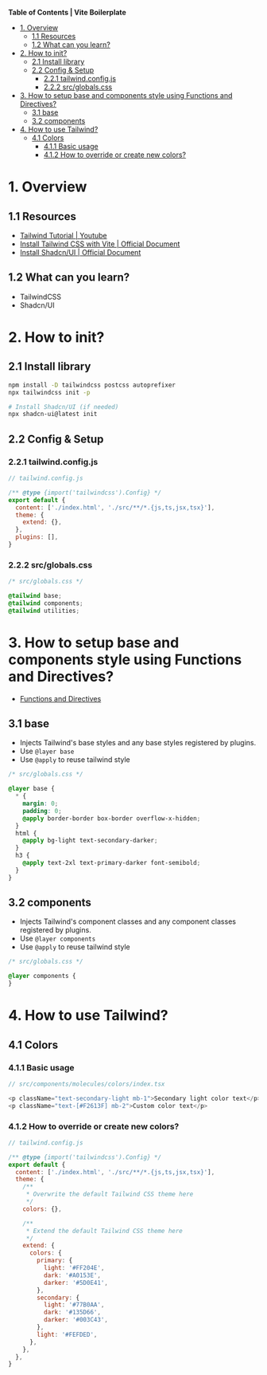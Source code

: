 **Table of Contents | Vite Boilerplate**

- [1. Overview](#1-overview)
  - [1.1 Resources](#11-resources)
  - [1.2 What can you learn?](#12-what-can-you-learn)
- [2. How to init?](#2-how-to-init)
  - [2.1 Install library](#21-install-library)
  - [2.2 Config \& Setup](#22-config--setup)
    - [2.2.1 tailwind.config.js](#221-tailwindconfigjs)
    - [2.2.2 src/globals.css](#222-srcglobalscss)
- [3. How to setup base and components style using Functions and Directives?](#3-how-to-setup-base-and-components-style-using-functions-and-directives)
  - [3.1 base](#31-base)
  - [3.2 components](#32-components)
- [4. How to use Tailwind?](#4-how-to-use-tailwind)
  - [4.1 Colors](#41-colors)
    - [4.1.1 Basic usage](#411-basic-usage)
    - [4.1.2 How to override or create new colors?](#412-how-to-override-or-create-new-colors)

# 1. Overview

## 1.1 Resources

- [Tailwind Tutorial | Youtube](https://youtu.be/ft30zcMlFao?si=0s21lfVzf8L2IdVt)
- [Install Tailwind CSS with Vite | Official Document](https://tailwindcss.com/docs/guides/vite)
- [Install Shadcn/UI | Official Document](https://ui.shadcn.com/docs/installation/vite)

## 1.2 What can you learn?

- TailwindCSS
- Shadcn/UI

# 2. How to init?

## 2.1 Install library

```bash
npm install -D tailwindcss postcss autoprefixer
npx tailwindcss init -p

# Install Shadcn/UI (if needed)
npx shadcn-ui@latest init
```

## 2.2 Config & Setup

### 2.2.1 tailwind.config.js

```js
// tailwind.config.js

/** @type {import('tailwindcss').Config} */
export default {
  content: ['./index.html', './src/**/*.{js,ts,jsx,tsx}'],
  theme: {
    extend: {},
  },
  plugins: [],
}
```

### 2.2.2 src/globals.css

```css
/* src/globals.css */

@tailwind base;
@tailwind components;
@tailwind utilities;
```

# 3. How to setup base and components style using Functions and Directives?

- [Functions and Directives](https://tailwindcss.com/docs/functions-and-directives)

## 3.1 base

- Injects Tailwind's base styles and any base styles registered by plugins.
- Use `@layer base`
- Use `@apply` to reuse tailwind style

```css
/* src/globals.css */

@layer base {
  * {
    margin: 0;
    padding: 0;
    @apply border-border box-border overflow-x-hidden;
  }
  html {
    @apply bg-light text-secondary-darker;
  }
  h3 {
    @apply text-2xl text-primary-darker font-semibold;
  }
}
```

## 3.2 components

- Injects Tailwind's component classes and any component classes registered by plugins.
- Use `@layer components`
- Use `@apply` to reuse tailwind style

```css
/* src/globals.css */

@layer components {
}
```

# 4. How to use Tailwind?

## 4.1 Colors

### 4.1.1 Basic usage

```js
// src/components/molecules/colors/index.tsx

<p className="text-secondary-light mb-1">Secondary light color text</p>
<p className="text-[#F2613F] mb-2">Custom color text</p>
```

### 4.1.2 How to override or create new colors?

```js
// tailwind.config.js

/** @type {import('tailwindcss').Config} */
export default {
  content: ['./index.html', './src/**/*.{js,ts,jsx,tsx}'],
  theme: {
    /**
     * Overwrite the default Tailwind CSS theme here
     */
    colors: {},

    /**
     * Extend the default Tailwind CSS theme here
     */
    extend: {
      colors: {
        primary: {
          light: '#FF204E',
          dark: '#A0153E',
          darker: '#5D0E41',
        },
        secondary: {
          light: '#77B0AA',
          dark: '#135D66',
          darker: '#003C43',
        },
        light: '#FEFDED',
      },
    },
  },
}
```

